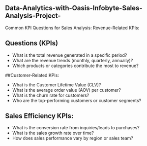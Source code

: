 ## Data-Analytics-with-Oasis-Infobyte-Sales-Analysis-Project-

Common KPI Questions for Sales Analysis:
Revenue-Related KPIs:
## Questions (KPIs)
- What is the total revenue generated in a specific period?
- What are the revenue trends (monthly, quarterly, annually)?
- Which products or categories contribute the most to revenue?

##Customer-Related KPIs:

- What is the Customer Lifetime Value (CLV)?
- What is the average order value (AOV) per customer?
- What is the churn rate for customers?
- Who are the top-performing customers or customer segments?
## Sales Efficiency KPIs:
- What is the conversion rate from inquiries/leads to purchases?
- What is the sales growth rate over time?
- How does sales performance vary by region or sales team?
